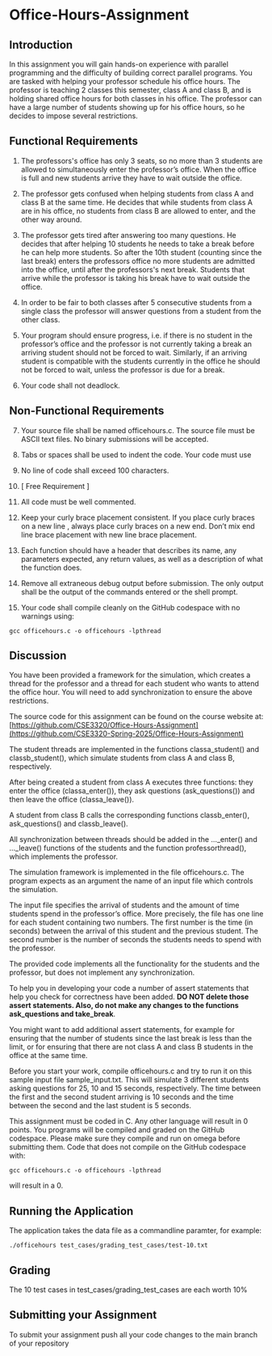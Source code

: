 # Office-Hours-Assignment

## Introduction
In this assignment you will gain hands-on experience with parallel programming and the
difficulty of building correct parallel programs. You are tasked with helping your professor
schedule his office hours. The professor is teaching 2 classes this semester, class A and
class B, and is holding shared office hours for both classes in his office. The professor can
have a large number of students showing up for his office hours, so he decides to impose
several restrictions.

## Functional Requirements
1. The professors's office has only 3 seats, so no more than 3 students are
allowed to simultaneously enter the professor’s office. When the office is full and new
students arrive they have to wait outside the office.

2. The professor gets confused when helping students from class A and
class B at the same time. He decides that while students from class A are in his office, no
students from class B are allowed to enter, and the other way around.

3. The professor gets tired after answering too many questions. He decides
that after helping 10 students he needs to take a break before he can help more students.
So after the 10th student (counting since the last break) enters the professors office no
more students are admitted into the office, until after the professors's next break. Students
that arrive while the professor is taking his break have to wait outside the office.

4. In order to be fair to both classes after 5 consecutive students from a
single class the professor will answer questions from a student from the other class.

5. Your program should ensure progress, i.e. if there is no student in the
professor’s office and the professor is not currently taking a break an arriving student
should not be forced to wait. Similarly, if an arriving student is compatible with the
students currently in the office he should not be forced to wait, unless the professor is due
for a break.

6. Your code shall not deadlock.

## Non-Functional Requirements
7. Your source file shall be named officehours.c. The source file must be
ASCII text files. No binary submissions will be accepted.

8. Tabs or spaces shall be used to indent the code. Your code must use

9. No line of code shall exceed 100 characters.

10. [ Free Requirement ]

11. All code must be well commented. 

12. Keep your curly brace placement consistent. If you place curly braces
on a new line , always place curly braces on a new end. Don’t mix end line brace
placement with new line brace placement.

13. Each function should have a header that describes its name, any
parameters expected, any return values, as well as a description of what the function does.

14. Remove all extraneous debug output before submission. The only
output shall be the output of the commands entered or the shell prompt.

15. Your code shall compile cleanly on the GitHub codespace with no warnings
using:
```
gcc officehours.c -o officehours -lpthread
```

## Discussion
You have been provided a framework for the simulation, which creates a thread for the
professor and a thread for each student who wants to attend the office hour. You will need
to add synchronization to ensure the above restrictions.

The source code for this assignment can be found on the course website at:
[https://github.com/CSE3320/Office-Hours-Assignment](https://github.com/CSE3320-Spring-2025/Office-Hours-Assignment)

The student threads are implemented in the functions classa_student() and
classb_student(), which simulate students from class A and class B, respectively. 

After being created a student from class A executes three functions: they enter the office
(classa_enter()), they ask questions (ask_questions()) and then leave the office
(classa_leave()). 

A student from class B calls the corresponding functions classb_enter(),
ask_questions() and classb_leave(). 

All synchronization between threads should be added in the ..._enter() and ..._leave() functions of the students and the function
professorthread(), which implements the professor.

The simulation framework is implemented in the file officehours.c. The program expects as
an argument the name of an input file which controls the simulation. 

The input file specifies the arrival of students and the amount of time students spend in the professor’s
office. More precisely, the file has one line for each student containing two numbers. The
first number is the time (in seconds) between the arrival of this student and the previous
student. The second number is the number of seconds the students needs to spend with
the professor.

The provided code implements all the functionality for the students and the professor, but
does not implement any synchronization. 

To help you in developing your code a number of
assert statements that help you check for correctness have been added. **DO NOT delete
those assert statements. Also, do not make any changes to the functions ask_questions
and take_break**. 

You might want to add additional assert statements, for example for
ensuring that the number of students since the last break is less than the limit, or for
ensuring that there are not class A and class B students in the office at the same time.

Before you start your work, compile officehours.c and try to run it on this sample input
file sample_input.txt. This will simulate 3 different students asking questions for 25, 10
and 15 seconds, respectively. The time between the first and the second student arriving is
10 seconds and the time between the second and the last student is 5 seconds. 

This assignment must be coded in C. Any other language will result in 0 points. You
programs will be compiled and graded on the GitHub codespace. Please make sure they
compile and run on omega before submitting them. Code that does not compile on
the GitHub codespace with:
```
gcc officehours.c -o officehours -lpthread
```
will result in a 0.

## Running the Application
The application takes the data file as a commandline paramter, for example:
```
./officehours test_cases/grading_test_cases/test-10.txt
```

## Grading
The 10 test cases in test_cases/grading_test_cases are each worth 10%

## Submitting your Assignment
To submit your assignment push all your code changes to the main branch of your repository
